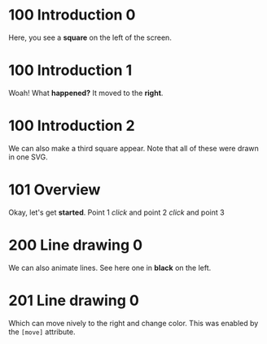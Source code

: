 # 100 Introduction 0

Here, you see a **square** on the left of the screen.

# 100 Introduction 1

Woah! What **happened?** It moved to the **right**.

# 100 Introduction 2

We can also make a third square appear. Note that all of these were drawn in one SVG.

# 101 Overview

Okay, let's get **started**. Point 1
_click_ and point 2
_click_ and point 3

# 200 Line drawing 0

We can also animate lines.
See here one in **black** on the left.

# 201 Line drawing 0

Which can move nively to the right and change color.
This was enabled by the `[move]` attribute.
